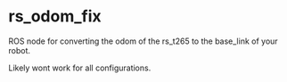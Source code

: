 # rs_odom_fix

ROS node for converting the odom of the rs_t265 to the base_link of your robot.

Likely wont work for all configurations.
